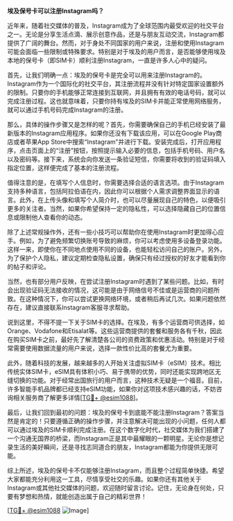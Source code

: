 **埃及保号卡可以注册Instagram吗？**

近年来，随着社交媒体的普及，Instagram成为了全球范围内最受欢迎的社交平台之一。无论是分享生活点滴、展示创意作品，还是与朋友互动交流，Instagram都提供了广阔的舞台。然而，对于身处不同国家的用户来说，注册和使用Instagram可能会面临一些限制或特殊要求。特别是对于埃及的用户而言，是否能够使用埃及本地的保号卡（即SIM卡）顺利注册Instagram，一直是许多人心中的疑问。

首先，让我们明确一点：埃及的保号卡是完全可以用来注册Instagram的。Instagram作为一个国际化的社交平台，其注册流程并没有针对特定国家设置额外的限制。只要你的手机能够正常连接到互联网，并且拥有有效的电话号码，就可以完成注册过程。这也就意味着，只要你持有埃及的SIM卡并能正常使用网络服务，就可以通过手机号码完成Instagram的注册。

那么，具体的操作步骤又是怎样的呢？首先，你需要确保自己的手机已经安装了最新版本的Instagram应用程序。如果你还没有下载该应用，可以在Google Play商店或者苹果App Store中搜索“Instagram”并进行下载。安装完成后，打开应用程序，点击页面上的“注册”按钮，按照提示输入必要的信息，包括手机号码、用户名以及密码等。接下来，系统会向你发送一条验证短信，你需要将收到的验证码填入指定位置，这样便完成了基本的注册流程。

值得注意的是，在填写个人信息时，你需要选择合适的语言选项。由于Instagram支持多种语言，包括阿拉伯语在内，因此你可以根据个人需求调整界面显示的语言。此外，在上传头像和填写个人简介时，也可以尽量展现自己的特色，以便吸引更多的关注者。当然，如果你希望保持一定的隐私性，可以选择隐藏自己的位置信息或限制他人查看你的动态。

除了上述常规操作外，还有一些小技巧可以帮助你在使用Instagram时更加得心应手。例如，为了避免频繁切换账号导致的麻烦，你可以考虑使用多设备登录功能。这样一来，即使你在不同地点使用不同的设备，也能轻松访问自己的账户。另外，为了保护个人隐私，建议定期检查隐私设置，确保只有经过授权的好友才能看到你的帖子和评论。

当然，也有部分用户反映，在尝试注册Instagram时遇到了某些问题。比如，有时会出现验证码无法接收的情况，这可能是由于网络信号不佳或是运营商的问题所致。在这种情况下，你可以尝试更换网络环境，或者稍后再试几次。如果问题依然存在，建议直接联系Instagram客服寻求帮助。

说到这里，不得不提一下关于SIM卡的选择。在埃及，有多个运营商可供选择，如Orange、Vodafone和Etisalat等。这些运营商提供的套餐和服务各有千秋，因此在购买SIM卡之前，最好先了解清楚各公司的资费政策和优惠活动。特别是对于经常需要使用数据流量的用户来说，选择一款性价比高的套餐尤为重要。

此外，随着科技的发展，越来越多的人开始关注虚拟SIM卡（eSIM）技术。相比传统实体SIM卡，eSIM具有体积小巧、易于携带的优势，同时还能实现跨地区无缝切换的功能。对于经常出国旅行的用户而言，这种技术无疑是一个福音。目前，许多智能手机品牌都已经支持eSIM功能，如果你对这项技术感兴趣的话，不妨咨询相关服务商了解更多详情[[TG💪+ @esim1088](https://t.me/s/esim1088)]。

最后，让我们回到最初的问题：埃及的保号卡到底能不能注册Instagram？答案当然是肯定的！只要遵循正确的操作步骤，并注意解决可能出现的小问题，任何人都可以通过埃及的SIM卡顺利完成注册。在这个数字化时代，社交媒体为我们搭建了一个沟通无国界的桥梁，而Instagram正是其中最耀眼的一颗明星。无论你是想记录生活的美好瞬间，还是寻找志同道合的朋友，Instagram都能为你提供无限可能。

综上所述，埃及的保号卡不仅能够注册Instagram，而且整个过程简单快捷。希望大家都能充分利用这一工具，尽情享受社交的乐趣。如果你还有其他关于Instagram或其他社交媒体的问题，欢迎随时留言讨论。记住，无论身在何处，只要有梦想和热情，就能创造出属于自己的精彩世界！

[[TG💪+ @esim1088](https://t.me/s/esim1088) ![Image](https://i.postimg.cc/4NQfJmqS/Snipaste-2025-05-13-00-14-12.png)]